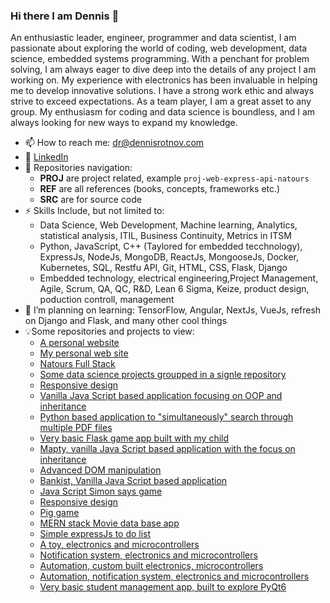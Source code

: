 ### Hi there I am Dennis 👋

An enthusiastic leader, engineer, programmer and data scientist, I am passionate about exploring the world of coding, web development, data science, embedded systems programming. With a penchant for problem solving, I am always eager to dive deep into the details of any project I am working on. My experience with electronics has been invaluable in helping me to develop innovative solutions. I have a strong work ethic and always strive to exceed expectations. As a team player, I am a great asset to any group. My enthusiasm for coding and data science is boundless, and I am always looking for new ways to expand my knowledge.


<!--
**LearnFL/LearnFL** is a ✨ _special_ ✨ repository because its `README.md` (this file) appears on your GitHub profile.

Here are some ideas to get you started:

- 🔭 I’m currently working on ...
- 🌱 I’m currently learning ...
- 👯 I’m looking to collaborate on ...
- 🤔 I’m looking for help with ...
- 💬 Ask me about ...
- 📫 How to reach me: dr@dennisrotnov.com
- 😄 Pronouns: ...
- ⚡ Fun fact: ...
-->

- 📫 How to reach me: dr@dennisrotnov.com
- 💼 [LinkedIn](https://www.linkedin.com/in/drotnov/)
- 🔭 Repositories navigation:
  * <b>PROJ</b> are project related, example `proj-web-express-api-natours`
  * <b>REF</b> are all references (books, concepts, frameworks etc.)
  * <b>SRC</b> are for source code
- ⚡ Skills Include, but not limited to:
  * Data Science, Web Development, Machine learning, Analytics, statistical analysis, ITIL, Business Continuity, Metrics in ITSM
  * Python, JavaScript, C++ (Taylored for embedded tecchnology), ExpressJs, NodeJs, MongoDB, ReactJs, MongooseJs, Docker, Kubernetes, SQL, Restfu API, Git, HTML, CSS, Flask, Django
  * Embedded technology, electrical engineering,Project Management, Agile, Scrum, QA, QC, R&D, Lean 6 Sigma, Keize, product design, poduction controll, management 
- 🌱 I’m planning on learning: TensorFlow, Angular, NextJs, VueJs, refresh on Django and Flask, and many other cool things
- 💡Some repositories and projects to view:<br>
  * [A personal website](https://www.dariarotnov.com)
  * [My personal web site](https://www.dennisrotnov.com)
  * [Natours Full Stack](https://github.com/LearnFL/proj-web-express-api-natours)
  * [Some data science projects groupped in a signle repository](https://github.com/LearnFL/proj-production-control-demo-DataScience/tree/main)
  * [Responsive design](https://github.com/LearnFL/proj-web-Omnifood)
  * [Vanilla Java Script based application focusing on OOP and inheritance](https://github.com/LearnFL/proj-web-js-forkify)
  * [Python based application to "simultaneously" search through multiple PDF files](https://github.com/LearnFL/proj-article-reader)
  * [Very basic Flask game app built with my child](https://github.com/LearnFL/proj-web-flask-rockPaperScissors)
  * [Mapty, vanilla Java Script based application with the focus on inheritance](https://github.com/LearnFL/proj-web-js-mapty)
  * [Advanced DOM manipulation](https://github.com/LearnFL/proj-web-advanced-dom-manipulation)
  * [Bankist, Vanilla Java Script based application](https://github.com/LearnFL/proj-web-bankist)
  * [Java Script Simon says game](https://github.com/LearnFL/proj-web-simon-game)
  * [Responsive design](https://github.com/LearnFL/proj-web-tindog)
  * [Pig game](https://github.com/LearnFL/proj-web-pig-game)
  * [MERN stack Movie data base app](https://github.com/LearnFL/proj-web-mern-movies)
  * [Simple expressJs to do list](https://github.com/LearnFL/proj-web-express-toDoList)
  * [A toy, electronics and microcontrollers](https://github.com/LearnFL/proj-embedded-chipmunkbegone)
  * [Notification system, electronics and microcontrollers](https://github.com/LearnFL/proj-embedded-raspberrypi-autoclave-alarm)
  * [Automation, custom built electronics, microcontrollers](https://github.com/LearnFL/proj-embedded-saw-bumping)
  * [Automation, notification system, electronics and microcontrollers](https://www.linkedin.com/feed/update/urn:li:activity:7107696326913495040/)
  * [Very basic student management app, built to explore PyQt6](https://github.com/LearnFL/proj-python-gui-student-management/tree/main)
